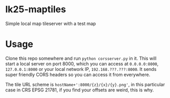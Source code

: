 lk25-maptiles
=============

Simple local map tileserver with a test map

# Usage

Clone this repo somewhere and run `python corsserver.py` in it. This will start a local server on port 8000, which you can access at `0.0.0.0:8000`, `127.0.0.1:8000` or your local network IP, `192.168.???.???:8000`. It sends super friendly CORS headers so you can access it from everywhere. 

The tile URL scheme is `hostName+':8000/{z}/{x}/{y}.png'`, in this particular case in CRS EPSG 21781, if you find your offsets are weird, this is why. 
